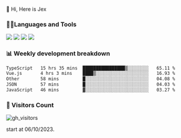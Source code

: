  👋 Hi, Here is Jex

 

### 🧑‍💻Languages and Tools

<code><a href="https://react.dev"><img src="https://api.iconify.design/logos:react.svg" /></a></code>
<code><a href="https://github.com/vuejs/core"><img src="https://api.iconify.design/logos:vue.svg" /></a></code> 
<code><a href="https://github.com/microsoft/TypeScript"><img src="https://api.iconify.design/logos:typescript-icon.svg" /></a></code>
<code><a href="https://threejs.org/"><img src="https://api.iconify.design/logos:threejs.svg" /></a></code>

### 📊 Weekly development breakdown

<!--START_SECTION:waka-->

```txt
TypeScript   15 hrs 35 mins  ████████████████▒░░░░░░░░   65.11 %
Vue.js       4 hrs 3 mins    ████▒░░░░░░░░░░░░░░░░░░░░   16.93 %
Other        58 mins         █░░░░░░░░░░░░░░░░░░░░░░░░   04.08 %
JSON         57 mins         █░░░░░░░░░░░░░░░░░░░░░░░░   04.03 %
JavaScript   46 mins         ▓░░░░░░░░░░░░░░░░░░░░░░░░   03.27 %
```

<!--END_SECTION:waka-->


### 👀 Visitors Count

![gh_visitors](https://profile-counter.glitch.me/jexlau/count.svg)

start at 06/10/2023.
